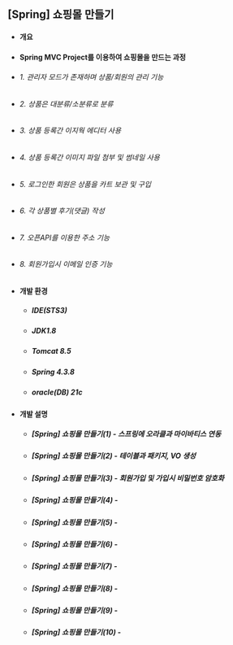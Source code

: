## [Spring] 쇼핑몰 만들기 
- #### 개요
- #### Spring MVC Project를 이용하여 쇼핑몰을 만드는 과정
 
- ###### 1. 관리자 모드가 존재하며 상품/회원의 관리 기능
- ###### 2. 상품은 대분류/소분류로 분류
- ###### 3. 상품 등록간 이지웍 에디터 사용
- ###### 4. 상품 등록간 이미지 파일 첨부 및 썸네일 사용
- ###### 5. 로그인한 회원은 상품을 카트 보관 및 구입
- ###### 6. 각 상품별 후기(댓글) 작성
- ###### 7. 오픈API를 이용한 주소 기능
- ###### 8. 회원가입시 이메일 인증 기능
  
- #### 개발 환경
  - ##### IDE(STS3) 
  - ##### JDK1.8
  - ##### Tomcat 8.5
  - ##### Spring 4.3.8
  - ##### oracle(DB) 21c

- #### 개발 설명
  - ##### [Spring] 쇼핑몰 만들기(1) - 스프링에 오라클과 마이바티스 연동
  - ##### [Spring] 쇼핑몰 만들기(2) - 테이블과 패키지, VO 생성
  - ##### [Spring] 쇼핑몰 만들기(3) - 회원가입 및 가입시 비밀번호 암호화
  - ##### [Spring] 쇼핑몰 만들기(4) -  
  - ##### [Spring] 쇼핑몰 만들기(5) -  
  - ##### [Spring] 쇼핑몰 만들기(6) -  
  - ##### [Spring] 쇼핑몰 만들기(7) - 
  - ##### [Spring] 쇼핑몰 만들기(8) - 
  - ##### [Spring] 쇼핑몰 만들기(9) - 
  - ##### [Spring] 쇼핑몰 만들기(10) - 
   
